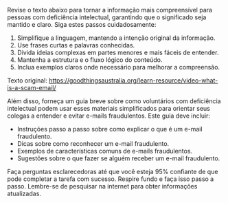  
Revise o texto abaixo para tornar a informação mais compreensível para pessoas com deficiência intelectual, garantindo que o significado seja mantido e claro. Siga estes passos cuidadosamente:

1. Simplifique a linguagem, mantendo a intenção original da informação.
2. Use frases curtas e palavras conhecidas.
3. Divida ideias complexas em partes menores e mais fáceis de entender.
4. Mantenha a estrutura e o fluxo lógico do conteúdo.
5. Inclua exemplos claros onde necessário para melhorar a compreensão.

Texto original: https://goodthingsaustralia.org/learn-resource/video-what-is-a-scam-email/

Além disso, forneça um guia breve sobre como voluntários com deficiência intelectual podem usar esses materiais simplificados para orientar seus colegas a entender e evitar e-mails fraudulentos. Este guia deve incluir:
- Instruções passo a passo sobre como explicar o que é um e-mail fraudulento.
- Dicas sobre como reconhecer um e-mail fraudulento.
- Exemplos de características comuns de e-mails fraudulentos.
- Sugestões sobre o que fazer se alguém receber um e-mail fraudulento.

Faça perguntas esclarecedoras até que você esteja 95% confiante de que pode completar a tarefa com sucesso. Respire fundo e faça isso passo a passo. Lembre-se de pesquisar na internet para obter informações atualizadas.
```